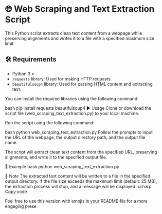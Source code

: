 # 🌐 Web Scraping and Text Extraction Script

This Python script extracts clean text content from a webpage while preserving alignments and writes it to a file with a specified maximum size limit.

## 🛠️ Requirements

- Python 3.x
- `requests` library: Used for making HTTP requests.
- `beautifulsoup4` library: Used for parsing HTML content and extracting text.

You can install the required libraries using the following command:

bash
pip install requests beautifulsoup4
▶️ Usage
Clone or download the script file (web_scraping_text_extraction.py) to your local machine.

Run the script using the following command:

bash
python web_scraping_text_extraction.py
Follow the prompts to input the URL of the webpage, the output directory path, and the output file name.

The script will extract clean text content from the specified URL, preserving alignments, and write it to the specified output file.

🌟 Example
bash
python web_scraping_text_extraction.py


📝 Note
The extracted text content will be written to a file in the specified output directory.
If the file size exceeds the maximum limit (default: 25 MB), the extraction process will stop, and a message will be displayed.
csharp
Copy code

Feel free to use this version with emojis in your README file for a more engaging prese

